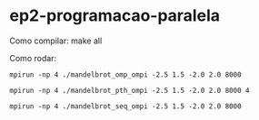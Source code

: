 # ep2-programacao-paralela

Como compilar:
make all

Como rodar:

```
mpirun -np 4 ./mandelbrot_omp_ompi -2.5 1.5 -2.0 2.0 8000

mpirun -np 4 ./mandelbrot_pth_ompi -2.5 1.5 -2.0 2.0 8000 4

mpirun -np 4 ./mandelbrot_seq_ompi -2.5 1.5 -2.0 2.0 8000
```
